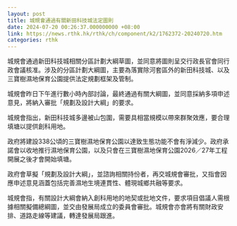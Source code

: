 ```yaml
---
layout: post
title: 城規會通過有關新田科技城法定圖則
date: 2024-07-20 00:26:37.000000000 +08:00
link: https://news.rthk.hk/rthk/ch/component/k2/1762372-20240720.htm
categories: rthk
---
```


城規會通過新田科技城相關分區計劃大綱草圖，並同意將圖則呈交行政長官會同行政會議核准。涉及的分區計劃大綱圖，主要為落實除河套區外的新田科技城、以及三寶樹濕地保育公園提供法定規劃框架及管制。

城規會昨日下午進行數小時內部討論，最終通過有關大綱圖，並同意採納多項申述意見，將納入審批「規劃及設計大綱」的要求。

城規會指出，新田科技城多邊被山包圍，需要具相當規模以帶來群聚效應，要合理填塘以提供創科用地。

政府將建設338公頃的三寶樹濕地保育公園以達致生態功能不會有淨減少。政府承諾會以收地推行濕地保育公園，以及只會在三寶樹濕地保育公園2026／27年工程開展之後才會開始填塘。

政府會草擬「規劃及設計大綱」，並諮詢相關持份者，再交城規會審批，又指會因應申述意見涵蓋包括完善濕地生境連貫性、體現城鄉共融等要求。

城規會指，有關設計大綱會納入創科用地的地契或批地文件，要求項目倡議人需根據相關擬備總綱圖，並交由發展局成立的委員會審批。城規會亦會將有關財政安排、道路走線等建議，轉達發展局跟進。
